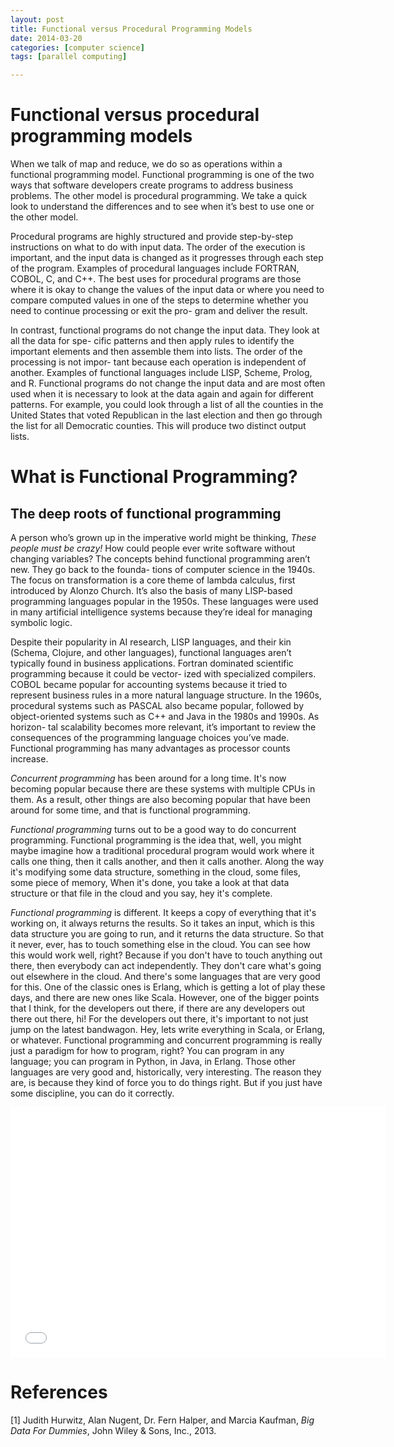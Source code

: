 ```yaml
---
layout: post
title: Functional versus Procedural Programming Models
date: 2014-03-20
categories: [computer science]
tags: [parallel computing]

---
```


# Functional versus procedural programming models
When we talk of map and reduce, we do so as operations within a functional programming model. Functional programming is one of the two ways that software developers create programs to address business problems. The other model is procedural programming. We take a quick look to understand the differences and to see when it’s best to use one or the other model.
Procedural programs are highly structured and provide step-by-step instructions on what to do with input data. The order of the execution is important, and the input data is changed as it progresses through each step of the program. Examples of procedural languages include FORTRAN, COBOL, C, and C++. The best uses for procedural programs are those where it is okay to change the values of the input data or where you need to compare computed values in one of the steps to determine whether youneed to continue processing or exit the pro- gram and deliver the result.In contrast, functional programs do not change the input data. They look at all the data for spe- cific patterns and then apply rules to identify the important elements and then assemble them into lists. The order of the processing is not impor- tant because each operation is independent of another. Examples of functional languages include LISP, Scheme, Prolog, and R. Functional programs do not change the input data and are most often used when it is necessary to look at the data again and again for different patterns. For example, you could look through a list of all the counties in the United States that voted Republican in the last election and then go through the list for all Democratic counties. This will produce two distinct output lists.
# What is Functional Programming?

The deep roots of functional programming
---
A person who’s grown up in the imperative world might be thinking, *These people must be crazy!* How could people ever write software without changing variables? The concepts behind functional programming aren’t new. They go back to the founda- tions of computer science in the 1940s. The focus on transformation is a core theme of lambda calculus, first introduced by Alonzo Church. It’s also the basis of many LISP-based programming languages popular in the 1950s. These languages were used in many artificial intelligence systems because they’re ideal for managing symbolic logic.Despite their popularity in AI research, LISP languages, and their kin (Schema, Clojure, and other languages), functional languages aren’t typically found in business applications. Fortran dominated scientific programming because it could be vector- ized with specialized compilers. COBOL became popular for accounting systems because it tried to represent business rules in a more natural language structure. In the 1960s, procedural systems such as PASCAL also became popular, followed by object-oriented systems such as C++ and Java in the 1980s and 1990s. As horizon- tal scalability becomes more relevant, it’s important to review the consequences of the programming language choices you’ve made. Functional programming has many advantages as processor counts increase.

*Concurrent programming* has been around for a long time. It's now becoming popular because there are these systems with multiple CPUs in them. As a result, other things are also becoming popular that have been around for some time, and that is functional programming.

*Functional programming* turns out to be a good way to do concurrent programming. Functional programming is the idea that, well, you might maybe imagine how a traditional procedural program would work where it calls one thing, then it calls another, and then it calls another. Along the way it's modifying some data structure, something in the cloud, some files, some piece of memory, When it's done, you take a look at that data structure or that file in the cloud and you say, hey it's complete.

*Functional programming* is different. It keeps a copy of everything that it's working on, it always returns the results. So it takes an input, which is this data structure you are going to run, and it returns the data structure. So that it never, ever, has to touch something else in the cloud. You can see how this would work well, right? Because if you don't have to touch anything out there, then everybody can act independently. They don't care what's going out elsewhere in the cloud. And there's some languages that are very good for this. One of the classic ones is Erlang, which is getting a lot of play these days, and there are new ones like Scala. However, one of the bigger points that I think, for the developers out there, if there are any developers out there out there, hi! For the developers out there, it's important to not just jump on the latest bandwagon. Hey, lets write everything in Scala, or Erlang, or whatever. Functional programming and concurrent programming is really just a paradigm for how to program, right? You can program in any language; you can program in Python, in Java, in Erlang. Those other languages are very good and, historically, very interesting. The reason they are, is because they kind of force you to do things right. But if you just have some discipline, you can do it correctly.

<iframe width="600" height="400" src="//www.youtube.com/embed/TNYKNJlKY-c" frameborder="0" allowfullscreen></iframe>
# References
[1] Judith Hurwitz, Alan Nugent, Dr. Fern Halper, and Marcia Kaufman, *Big Data For Dummies*, John Wiley & Sons, Inc., 2013.

